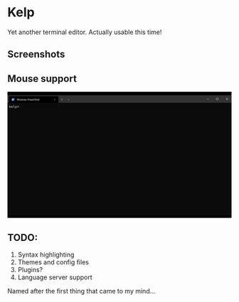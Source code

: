 # Kelp
Yet another terminal editor. Actually usable this time!

## Screenshots

## Mouse support
![Mouse](https://raw.githubusercontent.com/VishalVSV/kelp/master/images/mouse_support.gif)

## TODO:
1. Syntax highlighting
2. Themes and config files
3. Plugins?
4. Language server support

Named after the first thing that came to my mind...
